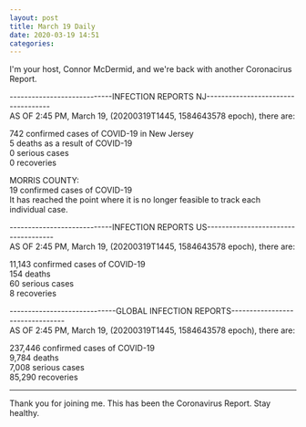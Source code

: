 ```yaml
---
layout: post
title: March 19 Daily
date: 2020-03-19 14:51
categories:
---
```


I'm your host, Connor McDermid, and we're back with another Coronacirus Report.  

----------------------------INFECTION REPORTS NJ-----------------------------------  
AS OF 2:45 PM, March 19, (20200319T1445, 1584643578 epoch), there are:  

742 confirmed cases of COVID-19 in New Jersey  
5 deaths as a result of COVID-19  
0 serious cases  
0 recoveries  

MORRIS COUNTY:  
19 confirmed cases of COVID-19  
It has reached the point where it is no longer feasible to track each individual case.  

----------------------------INFECTION REPORTS US------------------------------------  
AS OF 2:45 PM, March 19, (20200319T1445, 1584643578 epoch), there are:  

11,143 confirmed cases of COVID-19  
154 deaths  
60 serious cases  
8 recoveries  

-----------------------------GLOBAL INFECTION REPORTS--------------------------------  
AS OF 2:45 PM, March 19, (20200319T1445, 1584643578 epoch), there are:  

237,446 confirmed cases of COVID-19  
9,784 deaths  
7,008 serious cases  
85,290 recoveries  
 
--------------------------------------------------------------------------------------  
  
Thank you for joining me. This has been the Coronavirus Report. Stay healthy.  
